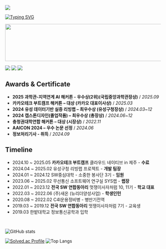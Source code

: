 <img src="https://capsule-render.vercel.app/api?type=waving&color=auto&height=200&section=header&text=👋안녕👋&fontSize=45" />

[![Typing SVG](https://readme-typing-svg.herokuapp.com?font=Fira+Code&pause=1000&color=000000&width=435&lines=I+am+happy+yeachan+haha+%F0%9F%98%81)](https://git.io/typing-svg)


<a href="https://www.gitanimals.org/en_US?utm_medium=image&utm_source=happy-yeachan&utm_content=line">
  <img
    src="https://render.gitanimals.org/lines/happy-yeachan?pet-id=694718172016342894"
    width="600"
    height="120"
  />
</a>



<a href="https://yeachan.tistory.com/" target="_blank"><img src="https://img.shields.io/badge/Tistory blog-ce4e24?style=flat-square&logo=blog&logoColor=white"/></a>
<a href="https://www.notion.so/imyeachan/1bc4ee17929f80688321c76ceeaa6331" target="_blank"><img src="https://img.shields.io/badge/Notion-00c9f2?style=flat-square&logo=notion&logoColor=white"/></a>
<a href="https://github.com/dus001228" target="_blank"><img src="https://img.shields.io/badge/GitHub-2a2a2a?style=flat-square&logo=GigHub&logoColor=white"/></a>


## Awards & Certificate
- **2025 과학관-지역연계 AI 해커톤 - 우수상(2위)(국립중앙과학관장상)** / *2025.09*
- **카카오테크 부트캠프 해커톤 – 대상 (카카오 대표이사상)** / *2025.03*
- **2024 유성 데이터기반 실증 리빙랩 – 최우수상 (유성구청장상)** / *2024.03~12*
- **2024 캡스톤디자인(졸업작품) – 최우수상 (총장상)** / *2024.06~12*
- **충청권대학연합 해커톤 – 대상 (시장상)** / *2022.11*
- **AAICON 2024 – 우수 논문 선정** / *2024.06*
- **정보처리기사 - 취득** / *2024.09*

## Timeline
- 2024.10 ~ 2025.05 **카카오테크 부트캠프** 클라우드 네이티브 in 제주 - **수료**
- 2024.04 ~ 2025.02 유성구청 리빙랩 프로젝트 - **개발 팀장**
- 2024.01 ~ 2024.12 SW중심대학 - 소중한 봉사단 3기 - **임원**
- 2023.06 ~ 2025.02 무선통신 소프트웨어 연구실 SYS랩 - **랩장**
- 2022.01 ~ 2023.12 **전국 SW 연합동아리** 멋쟁이사자처럼 10, 11기 - **학교 대표**
- 2022.03 ~ 2022.06 (주)새온 (뉴리더양성사업) - **학생인턴**
- 2020.08 ~ 2022.02 C4I운용정비병 - 병만기전역
- 2019.03 ~ 2019.12 **전국 SW 연합동아리** 멋쟁이사자처럼 7기 - 교육생
- 2019.03 한밭대학교 정보통신공학과 입학                                                                        


<br>

![GitHub stats](https://github-readme-stats.vercel.app/api?username=happy-yeachan&show_icons=true)  

[![Solved.ac Profile](http://mazassumnida.wtf/api/generate_badge?boj=dus001228)](https://solved.ac/dus001228) ![Top Langs](https://github-readme-stats.vercel.app/api/top-langs/?username=happy-yeachan&layout=compact&theme=dark)


